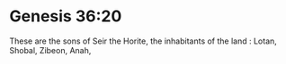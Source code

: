# Genesis 36:20

These are the sons of Seir the Horite, the inhabitants of the land : Lotan, Shobal, Zibeon, Anah,
